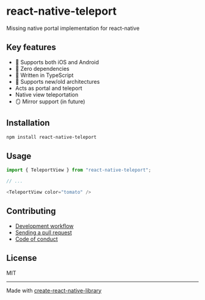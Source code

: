 # react-native-teleport

Missing native portal implementation for react-native

## Key features

- 📱 Supports both iOS and Android
- 🎉 Zero dependencies
- 💪 Written in TypeScript
- 🧬 Supports new/old architectures
- Acts as portal and teleport
- Native view teleportation
- 🪞 Mirror support (in future)

## Installation

```sh
npm install react-native-teleport
```

## Usage

```js
import { TeleportView } from "react-native-teleport";

// ...

<TeleportView color="tomato" />
```

## Contributing

- [Development workflow](CONTRIBUTING.md#development-workflow)
- [Sending a pull request](CONTRIBUTING.md#sending-a-pull-request)
- [Code of conduct](CODE_OF_CONDUCT.md)

## License

MIT

---

Made with [create-react-native-library](https://github.com/callstack/react-native-builder-bob)
